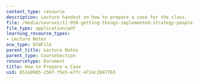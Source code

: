 ```yaml
---
content_type: resource
description: Lecture handout on how to prepare a case for the class.
file: /media/courses/11-958-getting-things-implemented-strategy-people-performance-and-leadership-january-iap-2009/851e9985256ff5e5e7fc4724c2847763_prepare_case.pdf
file_type: application/pdf
learning_resource_types:
- Lecture Notes
ocw_type: OCWFile
parent_title: Lecture Notes
parent_type: CourseSection
resourcetype: Document
title: How to Prepare a Case
uid: 851e9985-256f-f5e5-e7fc-4724c2847763
---
```

